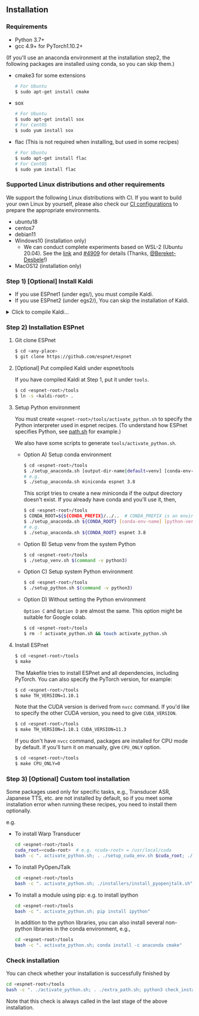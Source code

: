 ## Installation
### Requirements

- Python 3.7+
- gcc 4.9+ for PyTorch1.10.2+

(If you'll use an anaconda environment at the installation step2,
the following packages are installed using conda, so you can skip them.)

- cmake3 for some extensions
    ```sh
    # For Ubuntu
    $ sudo apt-get install cmake
    ```
- sox
    ```sh
    # For Ubuntu
    $ sudo apt-get install sox
    # For CentOS
    $ sudo yum install sox
    ```
- flac (This is not required when installing, but used in some recipes)
    ```sh
    # For Ubuntu
    $ sudo apt-get install flac
    # For CentOS
    $ sudo yum install flac
    ```

### Supported Linux distributions and other requirements

We support the following Linux distributions with CI. If you want to build your own Linux by yourself,
please also check our [CI configurations](https://github.com/espnet/espnet/tree/master/.github/workflows)
to prepare the appropriate environments.

- ubuntu18
- centos7
- debian11
- Windows10 (installation only)
  - We can conduct complete experiments based on WSL-2 (Ubuntu 20.04). See the [link](https://github.com/espnet/espnet/files/10780845/Instructions.txt) and [#4909](https://github.com/espnet/espnet/discussions/4909) for details (Thanks, [@Bereket-Desbele](https://github.com/Bereket-Desbele)!)
- MacOS12 (installation only)


### Step 1) [Optional] Install Kaldi
- If you use ESPnet1 (under egs/), you must compile Kaldi.
- If you use ESPnet2 (under egs2/), You can skip the installation of Kaldi.

<details><summary>Click to compile Kaldi...</summary><div>


Related links:
- [Kaldi Github](https://github.com/kaldi-asr/kaldi)
- [Kaldi Documentation](https://kaldi-asr.org/)
  - [Downloading and installing Kaldi](https://kaldi-asr.org/doc/install.html)
  - [The build process (how Kaldi is compiled)](https://kaldi-asr.org/doc/build_setup.html)
- [Kaldi INSTALL](https://github.com/kaldi-asr/kaldi/blob/master/INSTALL)

Kaldi's requirements:
- OS: Ubuntu, CentOS, MacOSX, Windows, Cygwin, etc.
- GCC >= 4.7

1. Git clone Kaldi

    ```sh
    $ cd <any-place>
    $ git clone https://github.com/kaldi-asr/kaldi
    ```
1. Install tools

    ```sh
    $ cd <kaldi-root>/tools
    $ make -j <NUM-CPU>
    ```
    1. Select BLAS library from ATLAS, OpenBLAS, or MKL

    - OpenBLAS

    ```sh
    $ cd <kaldi-root>/tools
    $ ./extras/install_openblas.sh
    ```
    - MKL (You need sudo privilege)

    ```sh
    $ cd <kaldi-root>/tools
    $ sudo ./extras/install_mkl.sh
    ```
    - ATLAS (You need sudo privilege)

    ```sh
    # Ubuntu
    $ sudo apt-get install libatlas-base-dev
    ```

1. Compile Kaldi & install

    ```sh
    $ cd <kaldi-root>/src
    # [By default MKL is used] ESPnet uses only a feature extractor, so you can disable CUDA
    $ ./configure --use-cuda=no
    # [With OpenBLAS]
    # $ ./configure --openblas-root=../tools/OpenBLAS/install --use-cuda=no
    # If you'll use CUDA
    # ./configure --cudatk-dir=/usr/local/cuda-10.0
    $ make -j clean depend; make -j <NUM-CPU>
    ```
We also have [prebuilt Kaldi binaries](https://github.com/espnet/espnet/blob/master/ci/install_kaldi.sh).

</div></details>

### Step 2) Installation ESPnet

1. Git clone ESPnet
    ```sh
    $ cd <any-place>
    $ git clone https://github.com/espnet/espnet
    ```
1. [Optional] Put compiled Kaldi under espnet/tools

    If you have compiled Kaldi at Step 1, put it under `tools`.


    ```sh
    $ cd <espnet-root>/tools
    $ ln -s <kaldi-root> .
    ```

1. Setup Python environment

    You must create `<espnet-root>/tools/activate_python.sh` to specify the Python interpreter used in espnet recipes.
    (To understand how ESPnet specifies Python, see [path.sh](https://github.com/espnet/espnet/blob/master/egs2/TEMPLATE/asr1/path.sh) for example.)

    We also have some scripts to generate `tools/activate_python.sh`.

    - Option A) Setup conda environment

        ```sh
        $ cd <espnet-root>/tools
        $ ./setup_anaconda.sh [output-dir-name|default=venv] [conda-env-name|default=root] [python-version|default=none]
        # e.g.
        $ ./setup_anaconda.sh miniconda espnet 3.8
        ```

        This script tries to create a new miniconda if the output directory doesn't exist.
        If you already have conda and you'll use it, then,

        ```sh
        $ cd <espnet-root>/tools
        $ CONDA_ROOT=${${CONDA_PREFIX}/../..  # CONDA_PREFIX is an environment variable set by ${CONDA_ROOT}/etc/profile.d/conda.sh
        $ ./setup_anaconda.sh ${CONDA_ROOT} [conda-env-name] [python-version]
        # e.g.
        $ ./setup_anaconda.sh ${CONDA_ROOT} espnet 3.8
        ```

    - Option B) Setup venv from the system Python

        ```sh
        $ cd <espnet-root>/tools
        $ ./setup_venv.sh $(command -v python3)
        ```

    - Option C) Setup system Python environment

        ```sh
        $ cd <espnet-root>/tools
        $ ./setup_python.sh $(command -v python3)
        ```
    - Option D) Without setting the Python environment

        `Option C` and `Option D` are almost the same. This option might be suitable for Google colab.

        ```sh
        $ cd <espnet-root>/tools
        $ rm -f activate_python.sh && touch activate_python.sh
        ```
1. Install ESPnet

    ```sh
    $ cd <espnet-root>/tools
    $ make
    ```

    The Makefile tries to install ESPnet and all dependencies, including PyTorch.
    You can also specify the PyTorch version, for example:

    ```sh
    $ cd <espnet-root>/tools
    $ make TH_VERSION=1.10.1
    ```

    Note that the CUDA version is derived from `nvcc` command. If you'd like to specify the other CUDA version, you need to give `CUDA_VERSION`.

    ```sh
    $ cd <espnet-root>/tools
    $ make TH_VERSION=1.10.1 CUDA_VERSION=11.3
    ```

    If you don't have `nvcc` command, packages are installed for CPU mode by default.
    If you'll turn it on manually, give `CPU_ONLY` option.

    ```sh
    $ cd <espnet-root>/tools
    $ make CPU_ONLY=0
    ```

### Step 3) [Optional] Custom tool installation
Some packages used only for specific tasks, e.g., Transducer ASR, Japanese TTS, etc. are not installed by default,
so if you meet some installation error when running these recipes, you need to install them optionally.


e.g.

- To install Warp Transducer
    ```sh
    cd <espnet-root>/tools
    cuda_root=<cuda-root>  # e.g. <cuda-root> = /usr/local/cuda
    bash -c ". activate_python.sh; . ./setup_cuda_env.sh $cuda_root; ./installers/install_warp-transducer.sh"
    ```
- To install PyOpenJTalk
    ```sh
    cd <espnet-root>/tools
    bash -c ". activate_python.sh; ./installers/install_pyopenjtalk.sh"
    ```
- To install a module using pip: e.g. to install ipython
    ```sh
    cd <espnet-root>/tools
    bash -c ". activate_python.sh; pip install ipython"
    ```
  In addition to the python libraries, you can also install several non-python libraries in the conda
  environment, e.g.,
    ```sh
    cd <espnet-root>/tools
    bash -c ". activate_python.sh; conda install -c anaconda cmake"
    ```

### Check installation
You can check whether your installation is successfully finished by
```sh
cd <espnet-root>/tools
bash -c ". ./activate_python.sh; . ./extra_path.sh; python3 check_install.py"
```

Note that this check is always called in the last stage of the above installation.
